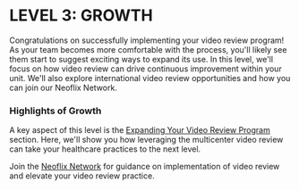 # LEVEL 3: GROWTH

Congratulations on successfully implementing your video review program! As your team becomes more comfortable with the process, you'll likely see them start to suggest exciting ways to expand its use. In this level, we'll focus on how video review can drive continuous improvement within your unit. We'll also explore international video review opportunities and how you can join our Neoflix Network.

### **Highlights of Growth**

A key aspect of this level is the [Expanding Your Video Review Program](17.-expanding-your-video-program/) section. Here, we'll show you how leveraging the multicenter video review can take your healthcare practices to the next level.

Join the [Neoflix Network](17.-expanding-your-video-program/17.1-revolutionize-reflection-in-medical-care-join-the-network.md) for guidance on implementation of video review and elevate your video review practice.&#x20;
